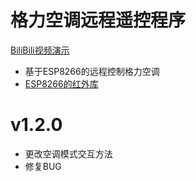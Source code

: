 # 格力空调远程遥控程序
[BiliBili视频演示](https://www.bilibili.com/video/BV1zt4y1V7iK?share_source=copy_web&vd_source=a87486ca7ecd0a754606aaf5b7b2b5ff)
- 基于ESP8266的远程控制格力空调
- [ESP8266的红外库](https://github.com/crankyoldgit/IRremoteESP8266.git)

# v1.2.0
- 更改空调模式交互方法
- 修复BUG
